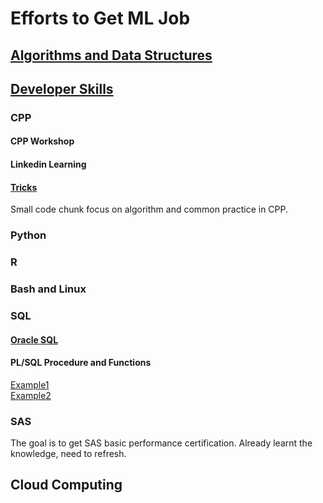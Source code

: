 # Efforts to Get ML Job

## [Algorithms and Data Structures](https://github.com/Guannan-Shen/pathToMLJob/tree/master/Algorithms)

## [Developer Skills](https://github.com/Guannan-Shen/pathToMLJob/tree/master/Developer_Basics)

### CPP

#### CPP Workshop

#### Linkedin Learning

#### [Tricks](https://github.com/Guannan-Shen/pathToMLJob/tree/master/Developer_Basics/cpp/tricks)

Small code chunk focus on algorithm and common practice in CPP.

### Python

### R

### Bash and Linux

### SQL

#### [Oracle SQL](https://github.com/Guannan-Shen/pathToMLJob/tree/master/Developer_Basics/SQL)

#### PL/SQL Procedure and Functions

[Example1](https://github.com/Guannan-Shen/pathToMLJob/blob/master/Developer_Basics/SQL/plsql_procedure.sql)  
[Example2](https://github.com/Guannan-Shen/pathToMLJob/blob/master/Developer_Basics/SQL/plsql_function%20.sql)  

### SAS

The goal is to get SAS basic performance certification. Already learnt the knowledge, need to refresh.

## Cloud Computing  
